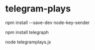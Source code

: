 # telegram-plays

npm install --save-dev node-key-sender

npm install telegraph

node telegramplays.js
